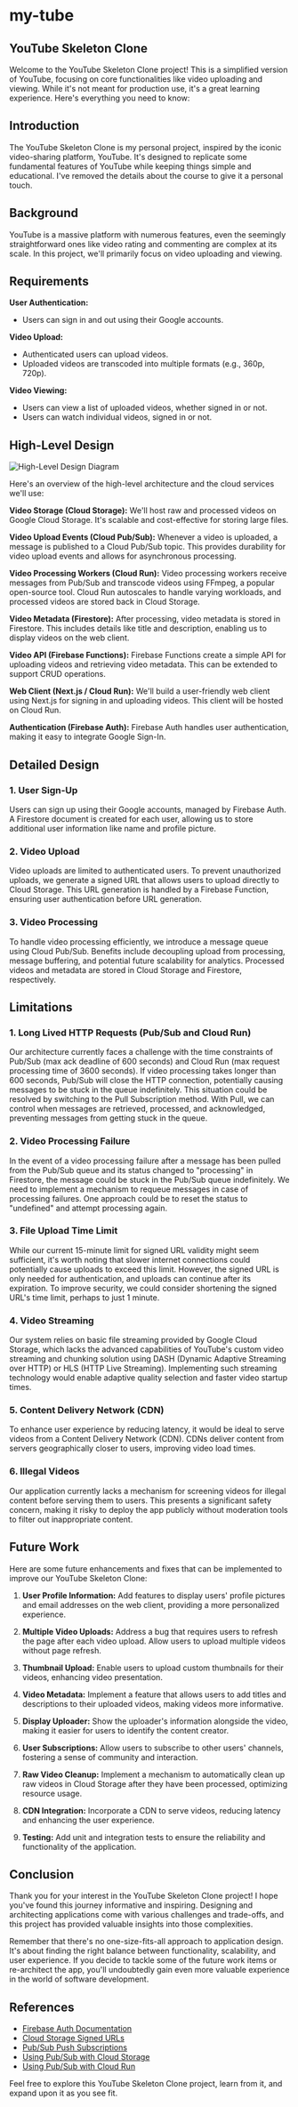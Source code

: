 # my-tube

## YouTube Skeleton Clone

Welcome to the YouTube Skeleton Clone project! This is a simplified version of YouTube, focusing on core functionalities like video uploading and viewing. While it's not meant for production use, it's a great learning experience. Here's everything you need to know:

## Introduction

The YouTube Skeleton Clone is my personal project, inspired by the iconic video-sharing platform, YouTube. It's designed to replicate some fundamental features of YouTube while keeping things simple and educational. I've removed the details about the course to give it a personal touch.

## Background

YouTube is a massive platform with numerous features, even the seemingly straightforward ones like video rating and commenting are complex at its scale. In this project, we'll primarily focus on video uploading and viewing.

## Requirements

**User Authentication:**
- Users can sign in and out using their Google accounts.

**Video Upload:**
- Authenticated users can upload videos.
- Uploaded videos are transcoded into multiple formats (e.g., 360p, 720p).

**Video Viewing:**
- Users can view a list of uploaded videos, whether signed in or not.
- Users can watch individual videos, signed in or not.

## High-Level Design

![High-Level Design Diagram](high-level-design.png)

Here's an overview of the high-level architecture and the cloud services we'll use:

**Video Storage (Cloud Storage):**
We'll host raw and processed videos on Google Cloud Storage. It's scalable and cost-effective for storing large files.

**Video Upload Events (Cloud Pub/Sub):**
Whenever a video is uploaded, a message is published to a Cloud Pub/Sub topic. This provides durability for video upload events and allows for asynchronous processing.

**Video Processing Workers (Cloud Run):**
Video processing workers receive messages from Pub/Sub and transcode videos using FFmpeg, a popular open-source tool. Cloud Run autoscales to handle varying workloads, and processed videos are stored back in Cloud Storage.

**Video Metadata (Firestore):**
After processing, video metadata is stored in Firestore. This includes details like title and description, enabling us to display videos on the web client.

**Video API (Firebase Functions):**
Firebase Functions create a simple API for uploading videos and retrieving video metadata. This can be extended to support CRUD operations.

**Web Client (Next.js / Cloud Run):**
We'll build a user-friendly web client using Next.js for signing in and uploading videos. This client will be hosted on Cloud Run.

**Authentication (Firebase Auth):**
Firebase Auth handles user authentication, making it easy to integrate Google Sign-In.

## Detailed Design

### 1. User Sign-Up
Users can sign up using their Google accounts, managed by Firebase Auth. A Firestore document is created for each user, allowing us to store additional user information like name and profile picture.

### 2. Video Upload
Video uploads are limited to authenticated users. To prevent unauthorized uploads, we generate a signed URL that allows users to upload directly to Cloud Storage. This URL generation is handled by a Firebase Function, ensuring user authentication before URL generation.

### 3. Video Processing
To handle video processing efficiently, we introduce a message queue using Cloud Pub/Sub. Benefits include decoupling upload from processing, message buffering, and potential future scalability for analytics. Processed videos and metadata are stored in Cloud Storage and Firestore, respectively.


## Limitations

### 1. Long Lived HTTP Requests (Pub/Sub and Cloud Run)

Our architecture currently faces a challenge with the time constraints of Pub/Sub (max ack deadline of 600 seconds) and Cloud Run (max request processing time of 3600 seconds). If video processing takes longer than 600 seconds, Pub/Sub will close the HTTP connection, potentially causing messages to be stuck in the queue indefinitely. This situation could be resolved by switching to the Pull Subscription method. With Pull, we can control when messages are retrieved, processed, and acknowledged, preventing messages from getting stuck in the queue.

### 2. Video Processing Failure

In the event of a video processing failure after a message has been pulled from the Pub/Sub queue and its status changed to "processing" in Firestore, the message could be stuck in the Pub/Sub queue indefinitely. We need to implement a mechanism to requeue messages in case of processing failures. One approach could be to reset the status to "undefined" and attempt processing again.

### 3. File Upload Time Limit

While our current 15-minute limit for signed URL validity might seem sufficient, it's worth noting that slower internet connections could potentially cause uploads to exceed this limit. However, the signed URL is only needed for authentication, and uploads can continue after its expiration. To improve security, we could consider shortening the signed URL's time limit, perhaps to just 1 minute.

### 4. Video Streaming

Our system relies on basic file streaming provided by Google Cloud Storage, which lacks the advanced capabilities of YouTube's custom video streaming and chunking solution using DASH (Dynamic Adaptive Streaming over HTTP) or HLS (HTTP Live Streaming). Implementing such streaming technology would enable adaptive quality selection and faster video startup times.

### 5. Content Delivery Network (CDN)

To enhance user experience by reducing latency, it would be ideal to serve videos from a Content Delivery Network (CDN). CDNs deliver content from servers geographically closer to users, improving video load times.

### 6. Illegal Videos

Our application currently lacks a mechanism for screening videos for illegal content before serving them to users. This presents a significant safety concern, making it risky to deploy the app publicly without moderation tools to filter out inappropriate content.

## Future Work

Here are some future enhancements and fixes that can be implemented to improve our YouTube Skeleton Clone:

1. **User Profile Information:** Add features to display users' profile pictures and email addresses on the web client, providing a more personalized experience.

2. **Multiple Video Uploads:** Address a bug that requires users to refresh the page after each video upload. Allow users to upload multiple videos without page refresh.

3. **Thumbnail Upload:** Enable users to upload custom thumbnails for their videos, enhancing video presentation.

4. **Video Metadata:** Implement a feature that allows users to add titles and descriptions to their uploaded videos, making videos more informative.

5. **Display Uploader:** Show the uploader's information alongside the video, making it easier for users to identify the content creator.

6. **User Subscriptions:** Allow users to subscribe to other users' channels, fostering a sense of community and interaction.

7. **Raw Video Cleanup:** Implement a mechanism to automatically clean up raw videos in Cloud Storage after they have been processed, optimizing resource usage.

8. **CDN Integration:** Incorporate a CDN to serve videos, reducing latency and enhancing the user experience.

9. **Testing:** Add unit and integration tests to ensure the reliability and functionality of the application.

## Conclusion

Thank you for your interest in the YouTube Skeleton Clone project! I hope you've found this journey informative and inspiring. Designing and architecting applications come with various challenges and trade-offs, and this project has provided valuable insights into those complexities.

Remember that there's no one-size-fits-all approach to application design. It's about finding the right balance between functionality, scalability, and user experience. If you decide to tackle some of the future work items or re-architect the app, you'll undoubtedly gain even more valuable experience in the world of software development.


## References

- [Firebase Auth Documentation](https://firebase.google.com/docs/auth)
- [Cloud Storage Signed URLs](https://cloud.google.com/storage/docs/access-control/signed-urls)
- [Pub/Sub Push Subscriptions](https://cloud.google.com/pubsub/docs/push)
- [Using Pub/Sub with Cloud Storage](https://cloud.google.com/storage/docs/pubsub-notifications)
- [Using Pub/Sub with Cloud Run](https://cloud.google.com/run/docs/tutorials/pubsub)

Feel free to explore this YouTube Skeleton Clone project, learn from it, and expand upon it as you see fit.